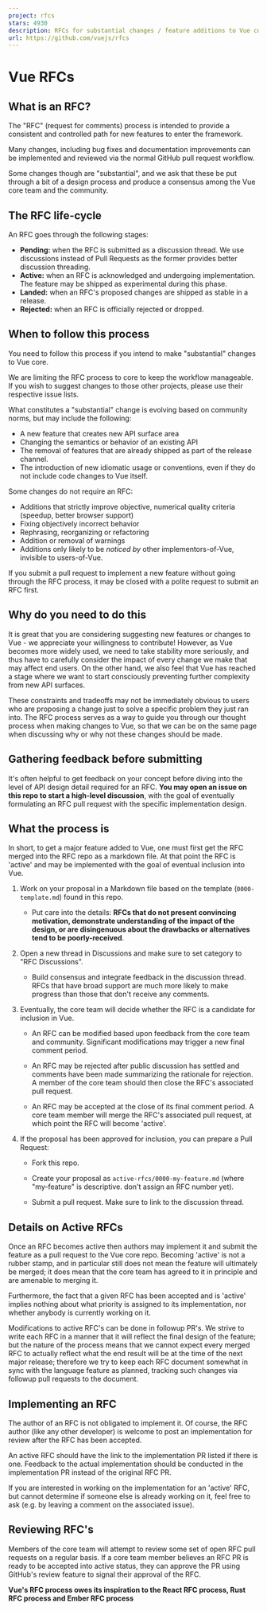 ```yaml
---
project: rfcs
stars: 4930
description: RFCs for substantial changes / feature additions to Vue core
url: https://github.com/vuejs/rfcs
---
```


Vue RFCs
========

What is an RFC?
---------------

The "RFC" (request for comments) process is intended to provide a consistent and controlled path for new features to enter the framework.

Many changes, including bug fixes and documentation improvements can be implemented and reviewed via the normal GitHub pull request workflow.

Some changes though are "substantial", and we ask that these be put through a bit of a design process and produce a consensus among the Vue core team and the community.

The RFC life-cycle
------------------

An RFC goes through the following stages:

-   **Pending:** when the RFC is submitted as a discussion thread. We use discussions instead of Pull Requests as the former provides better discussion threading.
-   **Active:** when an RFC is acknowledged and undergoing implementation. The feature may be shipped as experimental during this phase.
-   **Landed:** when an RFC's proposed changes are shipped as stable in a release.
-   **Rejected:** when an RFC is officially rejected or dropped.

When to follow this process
---------------------------

You need to follow this process if you intend to make "substantial" changes to Vue core.

We are limiting the RFC process to core to keep the workflow manageable. If you wish to suggest changes to those other projects, please use their respective issue lists.

What constitutes a "substantial" change is evolving based on community norms, but may include the following:

-   A new feature that creates new API surface area
-   Changing the semantics or behavior of an existing API
-   The removal of features that are already shipped as part of the release channel.
-   The introduction of new idiomatic usage or conventions, even if they do not include code changes to Vue itself.

Some changes do not require an RFC:

-   Additions that strictly improve objective, numerical quality criteria (speedup, better browser support)
-   Fixing objectively incorrect behavior
-   Rephrasing, reorganizing or refactoring
-   Addition or removal of warnings
-   Additions only likely to be _noticed by_ other implementors-of-Vue, invisible to users-of-Vue.

If you submit a pull request to implement a new feature without going through the RFC process, it may be closed with a polite request to submit an RFC first.

Why do you need to do this
--------------------------

It is great that you are considering suggesting new features or changes to Vue - we appreciate your willingness to contribute! However, as Vue becomes more widely used, we need to take stability more seriously, and thus have to carefully consider the impact of every change we make that may affect end users. On the other hand, we also feel that Vue has reached a stage where we want to start consciously preventing further complexity from new API surfaces.

These constraints and tradeoffs may not be immediately obvious to users who are proposing a change just to solve a specific problem they just ran into. The RFC process serves as a way to guide you through our thought process when making changes to Vue, so that we can be on the same page when discussing why or why not these changes should be made.

Gathering feedback before submitting
------------------------------------

It's often helpful to get feedback on your concept before diving into the level of API design detail required for an RFC. **You may open an issue on this repo to start a high-level discussion**, with the goal of eventually formulating an RFC pull request with the specific implementation design.

What the process is
-------------------

In short, to get a major feature added to Vue, one must first get the RFC merged into the RFC repo as a markdown file. At that point the RFC is 'active' and may be implemented with the goal of eventual inclusion into Vue.

1.  Work on your proposal in a Markdown file based on the template (`0000-template.md`) found in this repo.
    
    -   Put care into the details: **RFCs that do not present convincing motivation, demonstrate understanding of the impact of the design, or are disingenuous about the drawbacks or alternatives tend to be poorly-received**.
2.  Open a new thread in Discussions and make sure to set category to "RFC Discussions".
    
    -   Build consensus and integrate feedback in the discussion thread. RFCs that have broad support are much more likely to make progress than those that don't receive any comments.
3.  Eventually, the core team will decide whether the RFC is a candidate for inclusion in Vue.
    
    -   An RFC can be modified based upon feedback from the core team and community. Significant modifications may trigger a new final comment period.
        
    -   An RFC may be rejected after public discussion has settled and comments have been made summarizing the rationale for rejection. A member of the core team should then close the RFC's associated pull request.
        
    -   An RFC may be accepted at the close of its final comment period. A core team member will merge the RFC's associated pull request, at which point the RFC will become 'active'.
        
4.  If the proposal has been approved for inclusion, you can prepare a Pull Request:
    
    -   Fork this repo.
        
    -   Create your proposal as `active-rfcs/0000-my-feature.md` (where "my-feature" is descriptive. don't assign an RFC number yet).
        
    -   Submit a pull request. Make sure to link to the discussion thread.
        

Details on Active RFCs
----------------------

Once an RFC becomes active then authors may implement it and submit the feature as a pull request to the Vue core repo. Becoming 'active' is not a rubber stamp, and in particular still does not mean the feature will ultimately be merged; it does mean that the core team has agreed to it in principle and are amenable to merging it.

Furthermore, the fact that a given RFC has been accepted and is 'active' implies nothing about what priority is assigned to its implementation, nor whether anybody is currently working on it.

Modifications to active RFC's can be done in followup PR's. We strive to write each RFC in a manner that it will reflect the final design of the feature; but the nature of the process means that we cannot expect every merged RFC to actually reflect what the end result will be at the time of the next major release; therefore we try to keep each RFC document somewhat in sync with the language feature as planned, tracking such changes via followup pull requests to the document.

Implementing an RFC
-------------------

The author of an RFC is not obligated to implement it. Of course, the RFC author (like any other developer) is welcome to post an implementation for review after the RFC has been accepted.

An active RFC should have the link to the implementation PR listed if there is one. Feedback to the actual implementation should be conducted in the implementation PR instead of the original RFC PR.

If you are interested in working on the implementation for an 'active' RFC, but cannot determine if someone else is already working on it, feel free to ask (e.g. by leaving a comment on the associated issue).

Reviewing RFC's
---------------

Members of the core team will attempt to review some set of open RFC pull requests on a regular basis. If a core team member believes an RFC PR is ready to be accepted into active status, they can approve the PR using GitHub's review feature to signal their approval of the RFC.

**Vue's RFC process owes its inspiration to the React RFC process, Rust RFC process and Ember RFC process**
